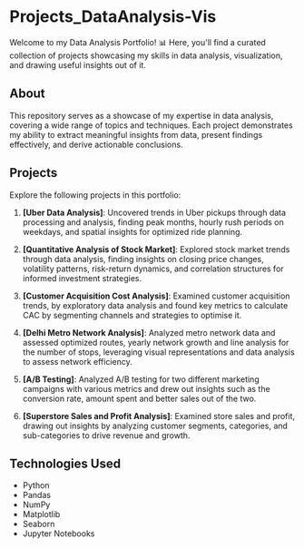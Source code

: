 # Projects_DataAnalysis-Vis

Welcome to my Data Analysis Portfolio! 📊 Here, you'll find a curated collection of projects showcasing my skills in data analysis, visualization, and drawing useful insights out of it.

## About

This repository serves as a showcase of my expertise in data analysis, covering a wide range of topics and techniques. Each project demonstrates my ability to extract meaningful insights from data, present findings effectively, and derive actionable conclusions.

## Projects

Explore the following projects in this portfolio:

1. **[Uber Data Analysis]**: Uncovered trends in Uber pickups through data processing and analysis, finding peak months, hourly rush periods on weekdays, and spatial insights for optimized ride planning.
2. **[Quantitative Analysis of Stock Market]**: Explored stock market trends through data analysis, finding insights on closing price changes, volatility patterns, risk-return dynamics, and correlation structures for informed investment strategies.
3. **[Customer Acquisition Cost Analysis]**: Examined customer acquisition trends, by exploratory data analysis and found key metrics to calculate CAC by segmenting channels and strategies to optimise it.
4. **[Delhi Metro Network Analysis]**: Analyzed metro network data and assessed optimized routes, yearly network growth and line analysis for the number of stops, leveraging visual representations and data analysis to assess network efficiency.
5. **[A/B Testing]**: Analyzed A/B testing for two different marketing campaigns with various metrics and drew out insights such as the conversion rate, amount spent and better sales out of the two.
6. **[Superstore Sales and Profit Analysis]**: Examined store sales and profit, drawing out insights by analyzing customer segments, categories, and sub-categories to drive revenue and growth.

   <!-- Add more projects as needed -->

## Technologies Used

- Python
- Pandas
- NumPy
- Matplotlib
- Seaborn
- Jupyter Notebooks
